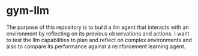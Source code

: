 # gym-llm
The purpose of this repository is to build a llm agent that interacts with an environment by reflecting on its previous observations and actions. I want to test the llm capabilities to plan and reflect on complex environments and also to compare its performance against a reinforcement learning agent.
